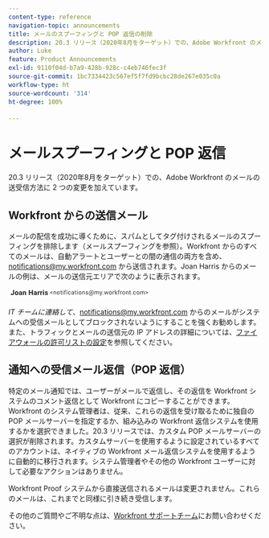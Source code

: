```yaml
---
content-type: reference
navigation-topic: announcements
title: メールのスプーフィングと POP 返信の削除
description: 20.3 リリース（2020年8月をターゲット）での、Adobe Workfront のメールの送受信方法に 2 つの変更を加えています。
author: Luke
feature: Product Announcements
exl-id: 9110f04d-b7a9-428b-928c-c4eb746fec3f
source-git-commit: 1bc7334423c567ef5f7fd9bcbc28de267e035c0a
workflow-type: ht
source-wordcount: '314'
ht-degree: 100%

---
```


# メールスプーフィングと POP 返信

20.3 リリース（2020年8月をターゲット）での、Adobe Workfront のメールの送受信方法に 2 つの変更を加えています。

## Workfront からの送信メール

メールの配信を成功に導くために、スパムとしてタグ付けされるメールのスプーフィングを排除します（メールスプーフィングを参照）。Workfront からのすべてのメールは、自動アラートとユーザーとの間の通信の両方を含め、notifications@my.workfront.com から送信されます。Joan Harris からのメールの例は、メールの送信元エリアで次のように表示されます。

![](assets/noreply.png)

*IT チームに連絡して*、notifications@my.workfront.com からのメールがシステムへの受信メールとしてブロックされないようにすることを強くお勧めします。また、トラフィックとメールの送信元の IP アドレスの詳細については、[ファイアウォールの許可リストの設定](../../../administration-and-setup/get-started-wf-administration/configure-your-firewall.md)を参照してください。

## 通知への受信メール返信（POP 返信）

特定のメール通知では、ユーザーがメールで返信し、その返信を Workfront システムのコメント返信として Workfront にコピーすることができます。Workfront のシステム管理者は、従来、これらの返信を受け取るために独自の POP メールサーバーを指定するか、組み込みの Workfront 返信システムを使用するかを選択できました。20.3 リリースでは、カスタム POP メールサーバーの選択が削除されます。カスタムサーバーを使用するように設定されているすべてのアカウントは、ネイティブの Workfront メール返信システムを使用するように自動的に移行されます。システム管理者やその他の Workfront ユーザーに対して必要なアクションはありません。

Workfront Proof システムから直接送信されるメールは変更されません。これらのメールは、これまでと同様に引き続き受信します。

その他のご質問やご不明な点は、[Workfront サポートチーム](https://one.workfront.com/s/support?language=ja_JP)にお問い合わせください。
